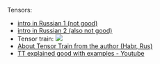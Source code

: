 Tensors:
- [intro in Russian 1 (not good)](https://habr.com/ru/post/261563/)
- [intro in Russian 2 (also not good)](https://habr.com/ru/post/261421/)
- Tensor train: 
![](https://habrastorage.org/files/20d/54b/15d/20d54b15df4941579b834cef283e785a.jpg)
- [About Tensor Train from the author (Habr, Rus)](https://habr.com/ru/company/yandex/blog/313892/)
- [TT explained good with examples - Youtube](https://www.youtube.com/watch?v=OeJnJfcj6aw)